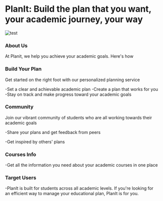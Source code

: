 # PlanIt: Build the plan that you want, your academic journey, your way

![test](mohammed-Alhusini-patch-v2/workspaces/SWE363-Project/Resources/logo-no-background.png)
### About Us

At Planit, we help you achieve your academic goals. Here's how

### Build Your Plan

Get started on the right foot with our personalized planning service

-Set a clear and achievable academic plan
-Create a plan that works for you
-Stay on track and make progress toward your academic goals

### Community

Join our vibrant community of students who are all working towards their academic goals

-Share your plans and get feedback from peers

-Get inspired by others' plans

### Courses Info

-Get all the information you need about your academic courses in one place

### Target Users

-PlanIt is built for students across all academic levels. If you're looking for an efficient way to manage your educational plan, PlanIt is for you.
